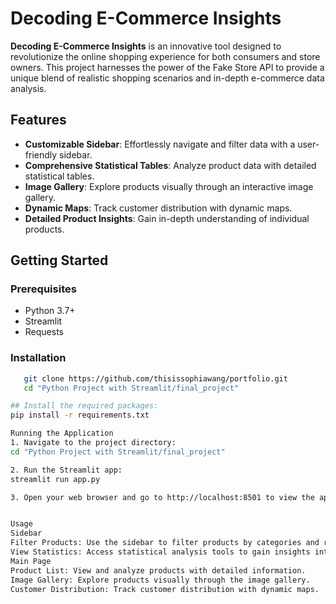 # Decoding E-Commerce Insights

**Decoding E-Commerce Insights** is an innovative tool designed to revolutionize the online shopping experience for both consumers and store owners. This project harnesses the power of the Fake Store API to provide a unique blend of realistic shopping scenarios and in-depth e-commerce data analysis.

## Features

- **Customizable Sidebar**: Effortlessly navigate and filter data with a user-friendly sidebar.
- **Comprehensive Statistical Tables**: Analyze product data with detailed statistical tables.
- **Image Gallery**: Explore products visually through an interactive image gallery.
- **Dynamic Maps**: Track customer distribution with dynamic maps.
- **Detailed Product Insights**: Gain in-depth understanding of individual products.

## Getting Started

### Prerequisites

- Python 3.7+
- Streamlit
- Requests

### Installation
```bash
   git clone https://github.com/thisissophiawang/portfolio.git
   cd "Python Project with Streamlit/final_project"

## Install the required packages:
pip install -r requirements.txt

Running the Application
1. Navigate to the project directory:
cd "Python Project with Streamlit/final_project"

2. Run the Streamlit app:
streamlit run app.py

3. Open your web browser and go to http://localhost:8501 to view the application.


Usage
Sidebar
Filter Products: Use the sidebar to filter products by categories and ratings.
View Statistics: Access statistical analysis tools to gain insights into product data.
Main Page
Product List: View and analyze products with detailed information.
Image Gallery: Explore products visually through the image gallery.
Customer Distribution: Track customer distribution with dynamic maps.


